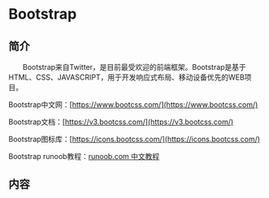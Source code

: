 # Bootstrap

## 简介
&#8195;&#8195;Bootstrap来自Twitter，是目前最受欢迎的前端框架。Bootstrap是基于HTML、CSS、JAVASCRIPT，用于开发响应式布局、移动设备优先的WEB项目。

Bootstrap中文网：[https://www.bootcss.com/](https://www.bootcss.com/)

Bootstrap文档：[https://v3.bootcss.com/](https://v3.bootcss.com/)

Bootstrap图标库：[https://icons.bootcss.com/](https://icons.bootcss.com/)

Bootstrap runoob教程：[runoob.com 中文教程](https://www.runoob.com/bootstrap/bootstrap-environment-setup.html)

## 内容
